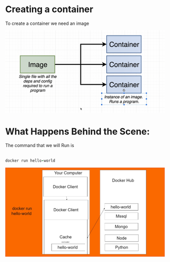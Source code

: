 # Creating a container

To create a container we need an image 


![screenshot](image.PNG)


# What Happens Behind the Scene:
The command that we will Run is

```ruby

docker run hello-world

```
![screenshot](download.jpg)
